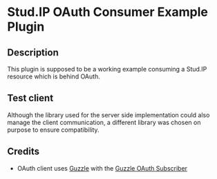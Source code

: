# Stud.IP OAuth Consumer Example Plugin

## Description

This plugin is supposed to be a working example consuming a Stud.IP
resource which is behind OAuth.

## Test client

Although the library used for the server side implementation could also manage the client communication, a different library was chosen on purpose to ensure compatibility.

## Credits

- OAuth client uses [Guzzle](https://github.com/guzzle/guzzle) with the [Guzzle OAuth Subscriber](https://github.com/guzzle/oauth-subscriber)
